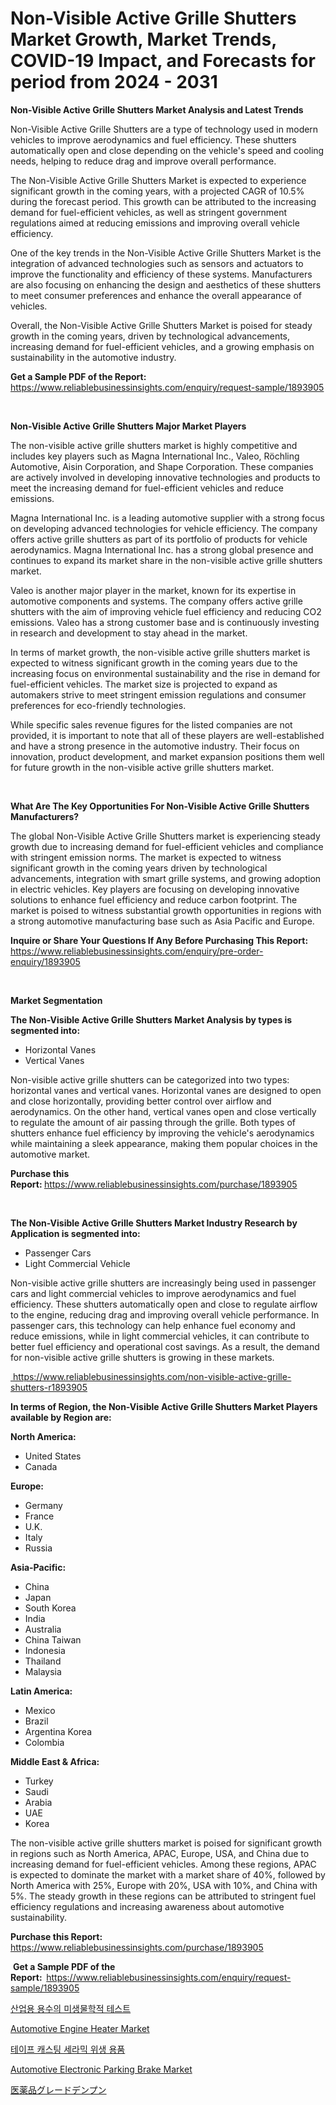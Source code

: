 <p><h1>Non-Visible Active Grille Shutters Market Growth, Market Trends, COVID-19 Impact, and Forecasts for period from 2024 - 2031</h1></p><p><strong>Non-Visible Active Grille Shutters Market Analysis and Latest Trends</strong></p>
<p><p>Non-Visible Active Grille Shutters are a type of technology used in modern vehicles to improve aerodynamics and fuel efficiency. These shutters automatically open and close depending on the vehicle's speed and cooling needs, helping to reduce drag and improve overall performance.</p><p>The Non-Visible Active Grille Shutters Market is expected to experience significant growth in the coming years, with a projected CAGR of 10.5% during the forecast period. This growth can be attributed to the increasing demand for fuel-efficient vehicles, as well as stringent government regulations aimed at reducing emissions and improving overall vehicle efficiency.</p><p>One of the key trends in the Non-Visible Active Grille Shutters Market is the integration of advanced technologies such as sensors and actuators to improve the functionality and efficiency of these systems. Manufacturers are also focusing on enhancing the design and aesthetics of these shutters to meet consumer preferences and enhance the overall appearance of vehicles.</p><p>Overall, the Non-Visible Active Grille Shutters Market is poised for steady growth in the coming years, driven by technological advancements, increasing demand for fuel-efficient vehicles, and a growing emphasis on sustainability in the automotive industry.</p></p>
<p><strong>Get a Sample PDF of the Report:&nbsp;</strong> <a href="https://www.reliablebusinessinsights.com/enquiry/request-sample/1893905">https://www.reliablebusinessinsights.com/enquiry/request-sample/1893905</a></p>
<p>&nbsp;</p>
<p><strong>Non-Visible Active Grille Shutters Major Market Players</strong></p>
<p><p>The non-visible active grille shutters market is highly competitive and includes key players such as Magna International Inc., Valeo, Röchling Automotive, Aisin Corporation, and Shape Corporation. These companies are actively involved in developing innovative technologies and products to meet the increasing demand for fuel-efficient vehicles and reduce emissions.</p><p>Magna International Inc. is a leading automotive supplier with a strong focus on developing advanced technologies for vehicle efficiency. The company offers active grille shutters as part of its portfolio of products for vehicle aerodynamics. Magna International Inc. has a strong global presence and continues to expand its market share in the non-visible active grille shutters market.</p><p>Valeo is another major player in the market, known for its expertise in automotive components and systems. The company offers active grille shutters with the aim of improving vehicle fuel efficiency and reducing CO2 emissions. Valeo has a strong customer base and is continuously investing in research and development to stay ahead in the market.</p><p>In terms of market growth, the non-visible active grille shutters market is expected to witness significant growth in the coming years due to the increasing focus on environmental sustainability and the rise in demand for fuel-efficient vehicles. The market size is projected to expand as automakers strive to meet stringent emission regulations and consumer preferences for eco-friendly technologies.</p><p>While specific sales revenue figures for the listed companies are not provided, it is important to note that all of these players are well-established and have a strong presence in the automotive industry. Their focus on innovation, product development, and market expansion positions them well for future growth in the non-visible active grille shutters market.</p></p>
<p>&nbsp;</p>
<p><strong>What Are The Key Opportunities For Non-Visible Active Grille Shutters Manufacturers?</strong></p>
<p><p>The global Non-Visible Active Grille Shutters market is experiencing steady growth due to increasing demand for fuel-efficient vehicles and compliance with stringent emission norms. The market is expected to witness significant growth in the coming years driven by technological advancements, integration with smart grille systems, and growing adoption in electric vehicles. Key players are focusing on developing innovative solutions to enhance fuel efficiency and reduce carbon footprint. The market is poised to witness substantial growth opportunities in regions with a strong automotive manufacturing base such as Asia Pacific and Europe.</p></p>
<p><strong>Inquire or Share Your Questions If Any Before Purchasing This Report:</strong> <a href="https://www.reliablebusinessinsights.com/enquiry/pre-order-enquiry/1893905">https://www.reliablebusinessinsights.com/enquiry/pre-order-enquiry/1893905</a></p>
<p>&nbsp;</p>
<p><strong>Market Segmentation</strong></p>
<p><strong>The Non-Visible Active Grille Shutters Market Analysis by types is segmented into:</strong></p>
<p><ul><li>Horizontal Vanes</li><li>Vertical Vanes</li></ul></p>
<p><p>Non-visible active grille shutters can be categorized into two types: horizontal vanes and vertical vanes. Horizontal vanes are designed to open and close horizontally, providing better control over airflow and aerodynamics. On the other hand, vertical vanes open and close vertically to regulate the amount of air passing through the grille. Both types of shutters enhance fuel efficiency by improving the vehicle's aerodynamics while maintaining a sleek appearance, making them popular choices in the automotive market.</p></p>
<p><strong>Purchase this Report:&nbsp;</strong><a href="https://www.reliablebusinessinsights.com/purchase/1893905">https://www.reliablebusinessinsights.com/purchase/1893905</a></p>
<p>&nbsp;</p>
<p><strong>The Non-Visible Active Grille Shutters Market Industry Research by Application is segmented into:</strong></p>
<p><ul><li>Passenger Cars</li><li>Light Commercial Vehicle</li></ul></p>
<p><p>Non-visible active grille shutters are increasingly being used in passenger cars and light commercial vehicles to improve aerodynamics and fuel efficiency. These shutters automatically open and close to regulate airflow to the engine, reducing drag and improving overall vehicle performance. In passenger cars, this technology can help enhance fuel economy and reduce emissions, while in light commercial vehicles, it can contribute to better fuel efficiency and operational cost savings. As a result, the demand for non-visible active grille shutters is growing in these markets.</p></p>
<p><a href="https://www.reliablebusinessinsights.com/non-visible-active-grille-shutters-r1893905">&nbsp;https://www.reliablebusinessinsights.com/non-visible-active-grille-shutters-r1893905</a></p>
<p><strong>In terms of Region, the Non-Visible Active Grille Shutters Market Players available by Region are:</strong></p>
<p>
    <p> <strong> North America: </strong>
        <ul>
            <li>United States</li>
            <li>Canada</li>
        </ul>
        </p> 
    <p> <strong> Europe: </strong>
        <ul>
            <li>Germany</li>
            <li>France</li>
            <li>U.K.</li>
            <li>Italy</li>
            <li>Russia</li>
        </ul>
        </p> 
    <p> <strong> Asia-Pacific: </strong>
        <ul>
            <li>China</li>
            <li>Japan</li>
            <li>South Korea</li>
            <li>India</li>
            <li>Australia</li>
            <li>China Taiwan</li>
            <li>Indonesia</li>
            <li>Thailand</li>
            <li>Malaysia</li>
        </ul>
        </p> 
    <p> <strong> Latin America: </strong>
        <ul>
            <li>Mexico</li>
            <li>Brazil</li>
            <li>Argentina Korea</li>
            <li>Colombia</li>
        </ul>
        </p> 
    <p> <strong> Middle East & Africa: </strong>
        <ul>
            <li>Turkey</li>
            <li>Saudi</li>
            <li>Arabia</li>
            <li>UAE</li>
            <li>Korea</li>
        </ul>
    </p>
    </p>
<p><p>The non-visible active grille shutters market is poised for significant growth in regions such as North America, APAC, Europe, USA, and China due to increasing demand for fuel-efficient vehicles. Among these regions, APAC is expected to dominate the market with a market share of 40%, followed by North America with 25%, Europe with 20%, USA with 10%, and China with 5%. The steady growth in these regions can be attributed to stringent fuel efficiency regulations and increasing awareness about automotive sustainability.</p></p>
<p><strong>Purchase this Report: </strong><a href="https://www.reliablebusinessinsights.com/purchase/1893905">https://www.reliablebusinessinsights.com/purchase/1893905</a></p>
<p>&nbsp;<strong>Get a Sample PDF of the Report:&nbsp;&nbsp;</strong><a href="https://www.reliablebusinessinsights.com/enquiry/request-sample/1893905">https://www.reliablebusinessinsights.com/enquiry/request-sample/1893905</a></p>
<p><strong></strong></p>
<p><p><a href="https://github.com/vsoq0zknh59/Market-Research-Report-List-2/blob/main/3247089115340.md">산업용 용수의 미생물학적 테스트</a></p><p><a href="https://github.com/joannesouthgate/Market-Research-Report-List-3/blob/main/automotive-engine-heater-market.md">Automotive Engine Heater Market</a></p><p><a href="https://github.com/jntpkh496620/Market-Research-Report-List-2/blob/main/2959383115339.md">테이프 캐스팅 세라믹 위생 용품</a></p><p><a href="https://github.com/sofayahoo2023/Market-Research-Report-List-5/blob/main/automotive-electronic-parking-brake-market.md">Automotive Electronic Parking Brake Market</a></p><p><a href="https://github.com/NikitaBruen/Market-Research-Report-List-1/blob/main/4725422128161.md">医薬品グレードデンプン</a></p></p>